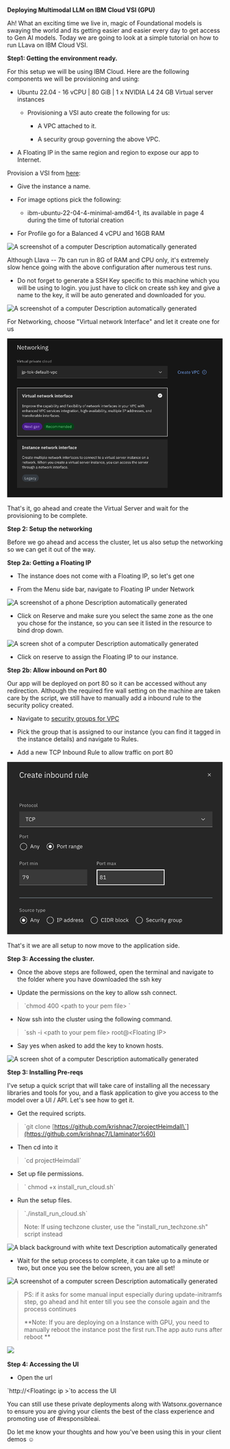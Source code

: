 **Deploying Multimodal LLM on IBM Cloud VSI (GPU)**

Ah! What an exciting time we live in, magic of Foundational models is
swaying the world and its getting easier and easier every day to get
access to Gen AI models. Today we are going to look at a simple tutorial
on how to run LLava on IBM Cloud VSI.

**Step1: Getting the environment ready.**

For this setup we will be using IBM Cloud. Here are the following
components we will be provisioning and using:

-   Ubuntu 22.04 - 16 vCPU \| 80 GiB \| 1 x NVIDIA L4 24 GB Virtual
    server instances

    -   Provisioning a VSI auto create the following for us:

        -   A VPC attached to it.

        -   A security group governing the above VPC.

-   A Floating IP in the same region and region to expose our app to
    Internet.

Provision a VSI from [here](https://cloud.ibm.com/vpc-ext/provision/vs):

-   Give the instance a name.

-   For image options pick the following:

    -   ibm-ubuntu-22-04-4-minimal-amd64-1, its available in page 4
        during the time of tutorial creation

-   For Profile go for a Balanced 4 vCPU and 16GB RAM

![A screenshot of a computer Description automatically
generated](media/gpu.png)

Although Llava -- 7b can run in 8G of RAM and CPU only, it's extremely
slow hence going with the above configuration after numerous test runs.

-   Do not forget to generate a SSH Key specific to this machine which
    you will be using to login. you just have to click on create ssh key
    and give a name to the key, it will be auto generated and downloaded
    for you.

![A screenshot of a computer Description automatically
generated](media/heimdall_ssh_key.png)

For Networking, choose "Virtual network Interface" and let it create one
for us

![](media/vpc.png)

That's it, go ahead and create the Virtual Server and wait for the
provisioning to be complete.

**Step 2: Setup the networking**

Before we go ahead and access the cluster, let us also setup the
networking so we can get it out of the way.

**Step 2a: Getting a Floating IP**

-   The instance does not come with a Floating IP, so let's get one

-   From the Menu side bar, navigate to Floating IP under Network

![A screenshot of a phone Description automatically
generated](media/fip.png)

-   Click on Reserve and make sure you select the same zone as the one
    you chose for the instance, so you can see it listed in the resource
    to bind drop down.

![A screen shot of a computer Description automatically
generated](media/heimdall_fip.png)

-   Click on reserve to assign the Floating IP to our instance.

**Step 2b: Allow inbound on Port 80**

Our app will be deployed on port 80 so it can be accessed without any
redirection. Although the required fire wall setting on the machine are
taken care by the script, we still have to manually add a inbound rule
to the security policy created.

-   Navigate to [security groups for
    VPC](https://cloud.ibm.com/vpc-ext/network/securityGroups)

-   Pick the group that is assigned to our instance (you can find it
    tagged in the instance details) and navigate to Rules.

-   Add a new TCP Inbound Rule to allow traffic on port 80

![](media/inbound_rule.png)

That's it we are all setup to now move to the application side.

**Step 3: Accessing the cluster.**

-   Once the above steps are followed, open the terminal and navigate to
    the folder where you have downloaded the ssh key

-   Update the permissions on the key to allow ssh connect.

> \`chmod 400 \<path to your pem file\> \`

-   Now ssh into the cluster using the following command.

> \`ssh -i \<path to your pem file\> root@\<Floating IP\>

-   Say yes when asked to add the key to known hosts.

![A screen shot of a computer Description automatically
generated](media/ssh_into.png)

**Step 3: Installing Pre-reqs**

I've setup a quick script that will take care of installing all the
necessary libraries and tools for you, and a flask application to give
you access to the model over a UI / API. Let's see how to get it.

-   Get the required scripts.

> \`git clone
> [https://github.com/krishnac7/projectHeimdall\`](https://github.com/krishnac7/Llaminator%60)

-   Then cd into it

> \`cd projectHeimdall\`

-   Set up file permissions.

> \` chmod +x install_run_cloud.sh\`

-   Run the setup files.

> \`./install_run_cloud.sh\`
> 
> Note: If using techzone cluster, use the "install_run_techzone.sh" script instead

![A black background with white text Description automatically
generated](media/heimdall_run.png)

-   Wait for the setup process to complete, it can take up to a minute
    or two, but once you see the below screen, you are all set!

![A screenshot of a computer screen Description automatically
generated](media/heimdall_up.png)

> PS: if it asks for some manual input especially during
> update-initramfs step, go ahead and hit enter till you see the console
> again and the process continues
> 
> **Note: If you are deploying on a Instance with GPU, you need to manually reboot the instance post the first run.The app auto runs after reboot **

![](media/heimdall_demo.gif)

**Step 4: Accessing the UI**

-   Open the url

\`http://\<Floatingc ip \>\`to access the UI

You can still use these private deployments along with
Watsonx.governance to ensure you are giving your clients the best of the
class experience and promoting use of #responsibleai.

Do let me know your thoughts and how you've been using this in your
client demos ☺
